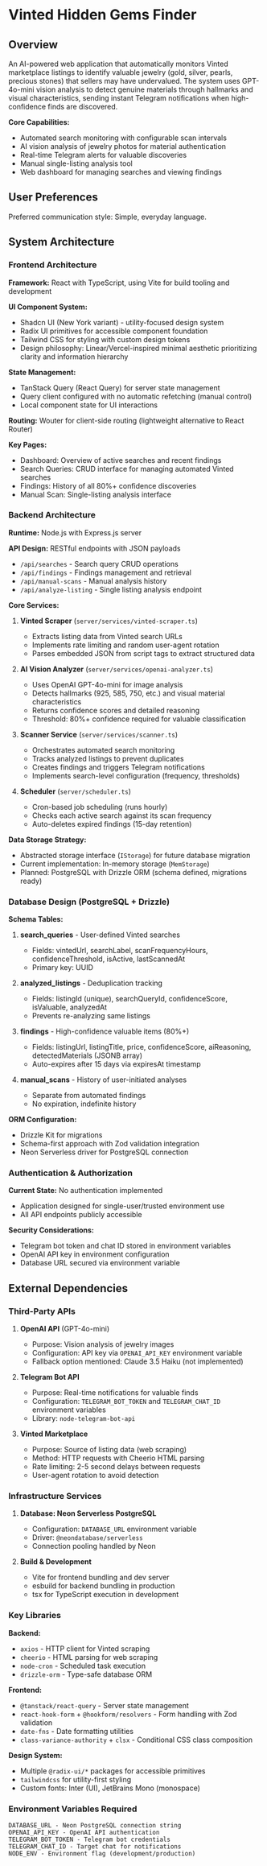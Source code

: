 # Vinted Hidden Gems Finder

## Overview

An AI-powered web application that automatically monitors Vinted marketplace listings to identify valuable jewelry (gold, silver, pearls, precious stones) that sellers may have undervalued. The system uses GPT-4o-mini vision analysis to detect genuine materials through hallmarks and visual characteristics, sending instant Telegram notifications when high-confidence finds are discovered.

**Core Capabilities:**
- Automated search monitoring with configurable scan intervals
- AI vision analysis of jewelry photos for material authentication
- Real-time Telegram alerts for valuable discoveries
- Manual single-listing analysis tool
- Web dashboard for managing searches and viewing findings

## User Preferences

Preferred communication style: Simple, everyday language.

## System Architecture

### Frontend Architecture

**Framework:** React with TypeScript, using Vite for build tooling and development

**UI Component System:** 
- Shadcn UI (New York variant) - utility-focused design system
- Radix UI primitives for accessible component foundation
- Tailwind CSS for styling with custom design tokens
- Design philosophy: Linear/Vercel-inspired minimal aesthetic prioritizing clarity and information hierarchy

**State Management:**
- TanStack Query (React Query) for server state management
- Query client configured with no automatic refetching (manual control)
- Local component state for UI interactions

**Routing:** Wouter for client-side routing (lightweight alternative to React Router)

**Key Pages:**
- Dashboard: Overview of active searches and recent findings
- Search Queries: CRUD interface for managing automated Vinted searches
- Findings: History of all 80%+ confidence discoveries
- Manual Scan: Single-listing analysis interface

### Backend Architecture

**Runtime:** Node.js with Express.js server

**API Design:** RESTful endpoints with JSON payloads
- `/api/searches` - Search query CRUD operations
- `/api/findings` - Findings management and retrieval
- `/api/manual-scans` - Manual analysis history
- `/api/analyze-listing` - Single listing analysis endpoint

**Core Services:**

1. **Vinted Scraper** (`server/services/vinted-scraper.ts`)
   - Extracts listing data from Vinted search URLs
   - Implements rate limiting and random user-agent rotation
   - Parses embedded JSON from script tags to extract structured data

2. **AI Vision Analyzer** (`server/services/openai-analyzer.ts`)
   - Uses OpenAI GPT-4o-mini for image analysis
   - Detects hallmarks (925, 585, 750, etc.) and visual material characteristics
   - Returns confidence scores and detailed reasoning
   - Threshold: 80%+ confidence required for valuable classification

3. **Scanner Service** (`server/services/scanner.ts`)
   - Orchestrates automated search monitoring
   - Tracks analyzed listings to prevent duplicates
   - Creates findings and triggers Telegram notifications
   - Implements search-level configuration (frequency, thresholds)

4. **Scheduler** (`server/scheduler.ts`)
   - Cron-based job scheduling (runs hourly)
   - Checks each active search against its scan frequency
   - Auto-deletes expired findings (15-day retention)

**Data Storage Strategy:**
- Abstracted storage interface (`IStorage`) for future database migration
- Current implementation: In-memory storage (`MemStorage`)
- Planned: PostgreSQL with Drizzle ORM (schema defined, migrations ready)

### Database Design (PostgreSQL + Drizzle)

**Schema Tables:**

1. **search_queries** - User-defined Vinted searches
   - Fields: vintedUrl, searchLabel, scanFrequencyHours, confidenceThreshold, isActive, lastScannedAt
   - Primary key: UUID

2. **analyzed_listings** - Deduplication tracking
   - Fields: listingId (unique), searchQueryId, confidenceScore, isValuable, analyzedAt
   - Prevents re-analyzing same listings

3. **findings** - High-confidence valuable items (80%+)
   - Fields: listingUrl, listingTitle, price, confidenceScore, aiReasoning, detectedMaterials (JSONB array)
   - Auto-expires after 15 days via expiresAt timestamp

4. **manual_scans** - History of user-initiated analyses
   - Separate from automated findings
   - No expiration, indefinite history

**ORM Configuration:**
- Drizzle Kit for migrations
- Schema-first approach with Zod validation integration
- Neon Serverless driver for PostgreSQL connection

### Authentication & Authorization

**Current State:** No authentication implemented
- Application designed for single-user/trusted environment use
- All API endpoints publicly accessible

**Security Considerations:**
- Telegram bot token and chat ID stored in environment variables
- OpenAI API key in environment configuration
- Database URL secured via environment variable

## External Dependencies

### Third-Party APIs

1. **OpenAI API** (GPT-4o-mini)
   - Purpose: Vision analysis of jewelry images
   - Configuration: API key via `OPENAI_API_KEY` environment variable
   - Fallback option mentioned: Claude 3.5 Haiku (not implemented)

2. **Telegram Bot API**
   - Purpose: Real-time notifications for valuable finds
   - Configuration: `TELEGRAM_BOT_TOKEN` and `TELEGRAM_CHAT_ID` environment variables
   - Library: `node-telegram-bot-api`

3. **Vinted Marketplace**
   - Purpose: Source of listing data (web scraping)
   - Method: HTTP requests with Cheerio HTML parsing
   - Rate limiting: 2-5 second delays between requests
   - User-agent rotation to avoid detection

### Infrastructure Services

1. **Database: Neon Serverless PostgreSQL**
   - Configuration: `DATABASE_URL` environment variable
   - Driver: `@neondatabase/serverless`
   - Connection pooling handled by Neon

2. **Build & Development**
   - Vite for frontend bundling and dev server
   - esbuild for backend bundling in production
   - tsx for TypeScript execution in development

### Key Libraries

**Backend:**
- `axios` - HTTP client for Vinted scraping
- `cheerio` - HTML parsing for web scraping
- `node-cron` - Scheduled task execution
- `drizzle-orm` - Type-safe database ORM

**Frontend:**
- `@tanstack/react-query` - Server state management
- `react-hook-form` + `@hookform/resolvers` - Form handling with Zod validation
- `date-fns` - Date formatting utilities
- `class-variance-authority` + `clsx` - Conditional CSS class composition

**Design System:**
- Multiple `@radix-ui/*` packages for accessible primitives
- `tailwindcss` for utility-first styling
- Custom fonts: Inter (UI), JetBrains Mono (monospace)

### Environment Variables Required

```
DATABASE_URL - Neon PostgreSQL connection string
OPENAI_API_KEY - OpenAI API authentication
TELEGRAM_BOT_TOKEN - Telegram bot credentials
TELEGRAM_CHAT_ID - Target chat for notifications
NODE_ENV - Environment flag (development/production)
```